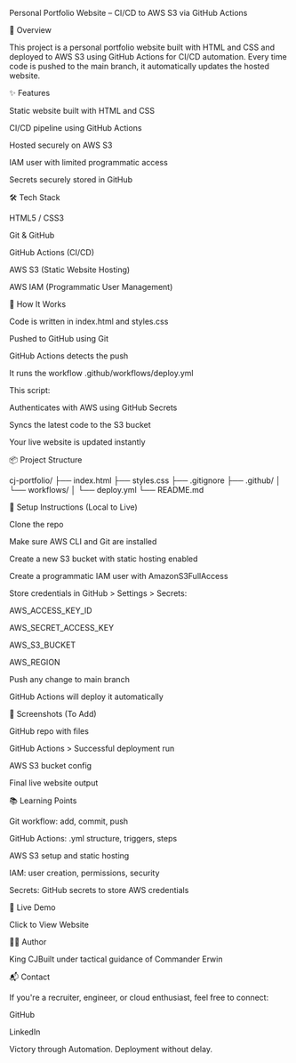 Personal Portfolio Website – CI/CD to AWS S3 via GitHub Actions

📌 Overview

This project is a personal portfolio website built with HTML and CSS and deployed to AWS S3 using GitHub Actions for CI/CD automation. Every time code is pushed to the main branch, it automatically updates the hosted website.



✨ Features

Static website built with HTML and CSS

CI/CD pipeline using GitHub Actions

Hosted securely on AWS S3

IAM user with limited programmatic access

Secrets securely stored in GitHub



🛠 Tech Stack

HTML5 / CSS3

Git & GitHub

GitHub Actions (CI/CD)

AWS S3 (Static Website Hosting)

AWS IAM (Programmatic User Management)



🚀 How It Works

Code is written in index.html and styles.css

Pushed to GitHub using Git

GitHub Actions detects the push

It runs the workflow .github/workflows/deploy.yml

This script:

Authenticates with AWS using GitHub Secrets

Syncs the latest code to the S3 bucket

Your live website is updated instantly



📦 Project Structure

cj-portfolio/
├── index.html
├── styles.css
├── .gitignore
├── .github/
│   └── workflows/
│       └── deploy.yml
└── README.md



🧪 Setup Instructions (Local to Live)

Clone the repo

Make sure AWS CLI and Git are installed

Create a new S3 bucket with static hosting enabled

Create a programmatic IAM user with AmazonS3FullAccess

Store credentials in GitHub > Settings > Secrets:

AWS_ACCESS_KEY_ID

AWS_SECRET_ACCESS_KEY

AWS_S3_BUCKET

AWS_REGION

Push any change to main branch

GitHub Actions will deploy it automatically



📸 Screenshots (To Add)

GitHub repo with files

GitHub Actions > Successful deployment run

AWS S3 bucket config

Final live website output



📚 Learning Points

Git workflow: add, commit, push

GitHub Actions: .yml structure, triggers, steps

AWS S3 setup and static hosting

IAM: user creation, permissions, security

Secrets: GitHub secrets to store AWS credentials



🔗 Live Demo

Click to View Website



🙋‍♂️ Author

King CJBuilt under tactical guidance of Commander Erwin



📬 Contact

If you're a recruiter, engineer, or cloud enthusiast, feel free to connect:

GitHub

LinkedIn

Victory through Automation. Deployment without delay.
